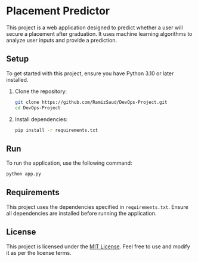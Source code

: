 # Placement Predictor

This project is a web application designed to predict whether a user will secure a placement after graduation. It uses machine learning algorithms to analyze user inputs and provide a prediction.

## Setup

To get started with this project, ensure you have Python 3.10 or later installed.

1. Clone the repository:

   ```bash
   git clone https://github.com/RamizSaud/DevOps-Project.git
   cd DevOps-Project
   ```

2. Install dependencies:
   ```bash
   pip install -r requirements.txt
   ```

## Run

To run the application, use the following command:

```bash
python app.py
```

## Requirements

This project uses the dependencies specified in `requirements.txt`. Ensure all dependencies are installed before running the application.

## License

This project is licensed under the [MIT License](LICENSE). Feel free to use and modify it as per the license terms.
